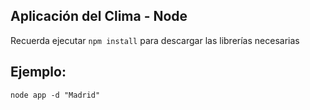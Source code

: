## Aplicación del Clima - Node

Recuerda ejecutar ```npm install``` para descargar las librerías necesarias


## Ejemplo: 
```
node app -d "Madrid" 
```